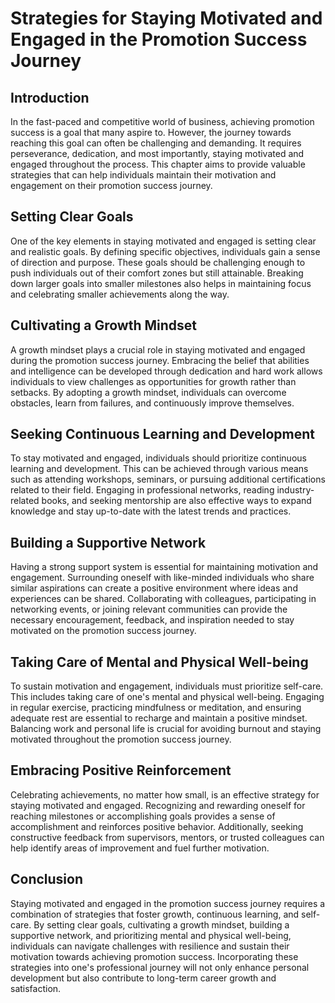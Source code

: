Strategies for Staying Motivated and Engaged in the Promotion Success Journey
======================================================================================

Introduction
------------

In the fast-paced and competitive world of business, achieving promotion success is a goal that many aspire to. However, the journey towards reaching this goal can often be challenging and demanding. It requires perseverance, dedication, and most importantly, staying motivated and engaged throughout the process. This chapter aims to provide valuable strategies that can help individuals maintain their motivation and engagement on their promotion success journey.

Setting Clear Goals
-------------------

One of the key elements in staying motivated and engaged is setting clear and realistic goals. By defining specific objectives, individuals gain a sense of direction and purpose. These goals should be challenging enough to push individuals out of their comfort zones but still attainable. Breaking down larger goals into smaller milestones also helps in maintaining focus and celebrating smaller achievements along the way.

Cultivating a Growth Mindset
----------------------------

A growth mindset plays a crucial role in staying motivated and engaged during the promotion success journey. Embracing the belief that abilities and intelligence can be developed through dedication and hard work allows individuals to view challenges as opportunities for growth rather than setbacks. By adopting a growth mindset, individuals can overcome obstacles, learn from failures, and continuously improve themselves.

Seeking Continuous Learning and Development
-------------------------------------------

To stay motivated and engaged, individuals should prioritize continuous learning and development. This can be achieved through various means such as attending workshops, seminars, or pursuing additional certifications related to their field. Engaging in professional networks, reading industry-related books, and seeking mentorship are also effective ways to expand knowledge and stay up-to-date with the latest trends and practices.

Building a Supportive Network
-----------------------------

Having a strong support system is essential for maintaining motivation and engagement. Surrounding oneself with like-minded individuals who share similar aspirations can create a positive environment where ideas and experiences can be shared. Collaborating with colleagues, participating in networking events, or joining relevant communities can provide the necessary encouragement, feedback, and inspiration needed to stay motivated on the promotion success journey.

Taking Care of Mental and Physical Well-being
---------------------------------------------

To sustain motivation and engagement, individuals must prioritize self-care. This includes taking care of one's mental and physical well-being. Engaging in regular exercise, practicing mindfulness or meditation, and ensuring adequate rest are essential to recharge and maintain a positive mindset. Balancing work and personal life is crucial for avoiding burnout and staying motivated throughout the promotion success journey.

Embracing Positive Reinforcement
--------------------------------

Celebrating achievements, no matter how small, is an effective strategy for staying motivated and engaged. Recognizing and rewarding oneself for reaching milestones or accomplishing goals provides a sense of accomplishment and reinforces positive behavior. Additionally, seeking constructive feedback from supervisors, mentors, or trusted colleagues can help identify areas of improvement and fuel further motivation.

Conclusion
----------

Staying motivated and engaged in the promotion success journey requires a combination of strategies that foster growth, continuous learning, and self-care. By setting clear goals, cultivating a growth mindset, building a supportive network, and prioritizing mental and physical well-being, individuals can navigate challenges with resilience and sustain their motivation towards achieving promotion success. Incorporating these strategies into one's professional journey will not only enhance personal development but also contribute to long-term career growth and satisfaction.
